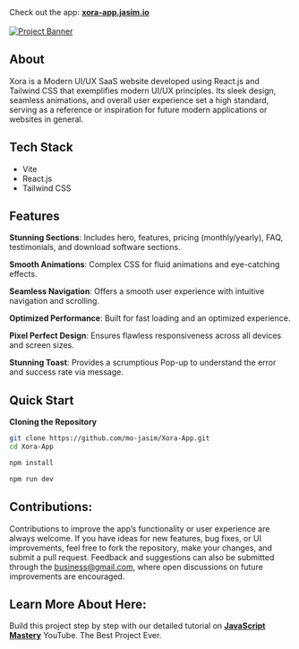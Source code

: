 <div>
    Check out the app: <a href="https://xora-app.jasim.io/" target="_blank"><b>xora-app.jasim.io</b></a>
    </div>
</div>

<div>
  <br />
    <a href="">
      <img src="https://github.com/user-attachments/assets/a582919b-1bdf-4cb2-af44-69b2159cf109" alt="Project Banner">
    </a>
  <br />

## <a name="About">About</a>

Xora is a Modern UI/UX SaaS website developed using React.js and Tailwind CSS that exemplifies modern UI/UX principles.
Its sleek design, seamless animations, and overall user experience set a high standard, serving as a reference or
inspiration for future modern applications or websites in general.

## <a name="tech-stack">Tech Stack</a>

- Vite
- React.js
- Tailwind CSS

## <a name="features">Features</a>

**Stunning Sections**: Includes hero, features, pricing (monthly/yearly), FAQ, testimonials, and download software
sections.

**Smooth Animations**: Complex CSS for fluid animations and eye-catching effects.

**Seamless Navigation**: Offers a smooth user experience with intuitive navigation and scrolling.

**Optimized Performance**: Built for fast loading and an optimized experience.

**Pixel Perfect Design**: Ensures flawless responsiveness across all devices and screen sizes.

**Stunning Toast**: Provides a scrumptious Pop-up to understand the error and success rate via message.

## <a name="quick-start">Quick Start</a>

**Cloning the Repository**

```bash
git clone https://github.com/mo-jasim/Xora-App.git
cd Xora-App
```

```bash
npm install
```

```bash
npm run dev
```

## Contributions:

Contributions to improve the app’s functionality or user experience are always welcome. If you have ideas for new features, bug fixes, or UI improvements, feel free to fork the repository, make your changes, and submit a pull request. Feedback and suggestions can also be submitted through the business@gmail.com, where open discussions on future improvements are encouraged.

## Learn More About Here:

<div>
     Build this project step by step with our detailed tutorial on <a href="https://www.youtube.com/@javascriptmastery/videos" target="_blank"><b>JavaScript Mastery</b></a> YouTube. The Best Project Ever.
    </div>
</div>
